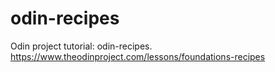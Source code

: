 # odin-recipes
Odin project tutorial: odin-recipes. https://www.theodinproject.com/lessons/foundations-recipes
